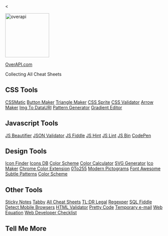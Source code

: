 &lt;

<a href="index.html" class="logo"><img src="static/images/overapi-logo.png" alt="overapi" width="140" height="140" /></a>

<a href="#" class="index-desc-logo">OverAPI.com</a>

Collecting All Cheat Sheets

CSS Tools
---------

[CSSMatic](http://www.cssmatic.com/ "Ultimate CSS Tool") [Button Maker](http://css-tricks.com/examples/ButtonMaker/) [Triangle Maker](http://apps.eky.hk/css-triangle-generator/) [CSS Sprite](http://spritegen.website-performance.org/) [CSS Validator](http://jigsaw.w3.org/css-validator/) [Arrow Maker](http://www.cssarrowplease.com/) [Img To DataURI](http://websemantics.co.uk/online_tools/image_to_data_uri_convertor/) [Pattern Generator](http://www.patternify.com/) [Gradient Editor](http://www.colorzilla.com/gradient-editor/)

Javascript Tools
----------------

[JS Beautifier](http://jsbeautifier.org/) [JSON Validator](http://pro.jsonlint.com/) [JS Fiddle](http://jsfiddle.net/) [JS Hint](http://www.jshint.com/) [JS Lint](http://www.jslint.com/) [JS Bin](http://jsbin.com/) [CodePen](http://codepen.io/)

Design Tools
------------

[Icon Finder](http://www.iconfinder.com/) [Icons DB](http://www.iconsdb.com/) [Color Scheme](http://colourco.de/) [Color Calculator](http://www.sessions.edu/color-calculator) [SVG Generator](http://www.svgeneration.com/) [Ico Maker](https://chrome.google.com/webstore/detail/icomoon/kppingdhhalimbaehfmhldppemnmlcjd) [Chrome Color Extension](https://chrome.google.com/webstore/detail/chroma/gefgglgjdlddcpcapigheknbacbmmggp) [0To255](http://0to255.com/) [Modern Pictograms](http://modernpictograms.com/) [Font Awesome](http://fortawesome.github.io/Font-Awesome/) [Subtle Patterns](http://subtlepatterns.com/) [Color Scheme](http://www.colorschemedesigner.com/)

Other Tools
-----------

[Sticky Notes](https://chrome.google.com/webstore/detail/notty-notes/ggbmjahbkbhakkfgjiggdclpmmpmhajn) [Tabby](https://chrome.google.com/webstore/detail/tabby/pifnjkdglcfkfpdjdolfacpfdlgpdkhp) [All Cheat Sheets](https://chrome.google.com/webstore/detail/all-cheat-sheets/oedodeocfdeegliepeeoieemhdgoijod) [TL;DR Legal](http://www.tldrlegal.com/) [Regexper](http://www.regexper.com/) [SQL Fiddle](http://www.sqlfiddle.com/) [Detect Mobile Browsers](http://detectmobilebrowsers.com/) [HTML Validator](http://www.validome.org/) [Pretty Code](http://www.prettyprinter.de/) [Temporary e-mail](https://www.guerrillamail.com/) [Web Equation](http://webdemo.visionobjects.com/equation.html) [Web Developer Checklist](http://webdevchecklist.com/)

Tell Me More
------------
